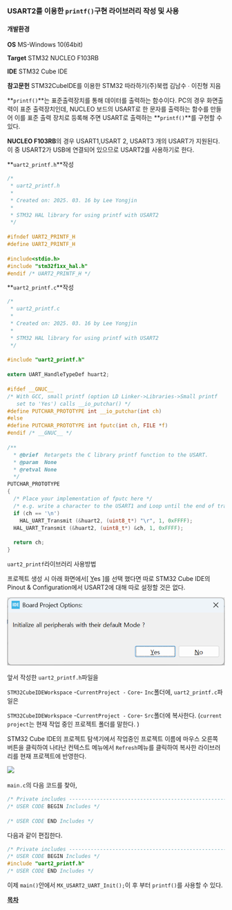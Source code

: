 ### USART2를 이용한 `printf()`구현 라이브러리 작성 및 사용

#### 개발환경

**OS** MS-Windows 10(64bit)

**Target** STM32 NUCLEO F103RB

**IDE** STM32 Cube IDE

**참고문헌** STM32CubeIDE를 이용한 STM32 따라하기(주)북랩 김남수 ∙ 이진형 지음 



**`printf()`**는 표준출력장치를 통해 데이터를 출력하는 함수이다. PC의 경우 화면출력이 표준 출력장치인데, NUCLEO 보드의  USART로 한 문자를 출력하는 함수를 만들어 이를 표준 출력 장치로 등록해 주면 USART로 출력하는 **`printf()`**를 구현할 수 있다.

**NUCLEO F103RB**의 경우 USART1,USART 2, USART3 개의 USART가 지원된다.  이 중 USART2가 USB에 연결되어 있으므로 USART2를 사용하기로 한다.

**`uart2_printf.h`**작성

```c
/*
 * uart2_printf.h
 *
 * Created on: 2025. 03. 16 by Lee Yongjin
 *
 * STM32 HAL library for using printf with USART2
 */
  
#ifndef UART2_PRINTF_H
#define UART2_PRINTF_H

#include<stdio.h>
#include "stm32f1xx_hal.h"
#endif /* UART2_PRINTF_H */
```





**`uart2_printf.c`**작성

```c
/*
 * uart2_printf.c
 *
 * Created on: 2025. 03. 16 by Lee Yongjin
 *
 * STM32 HAL library for using printf with USART2
 */

#include "uart2_printf.h"

extern UART_HandleTypeDef huart2;

#ifdef __GNUC__
/* With GCC, small printf (option LD Linker->Libraries->Small printf
   set to 'Yes') calls __io_putchar() */
#define PUTCHAR_PROTOTYPE int __io_putchar(int ch)
#else
#define PUTCHAR_PROTOTYPE int fputc(int ch, FILE *f)
#endif /* __GNUC__ */

/**
  * @brief  Retargets the C library printf function to the USART.
  * @param  None
  * @retval None
  */
PUTCHAR_PROTOTYPE
{
  /* Place your implementation of fputc here */
  /* e.g. write a character to the USART1 and Loop until the end of transmission */
  if (ch == '\n')
    HAL_UART_Transmit (&huart2, (uint8_t*) "\r", 1, 0xFFFF);
  HAL_UART_Transmit (&huart2, (uint8_t*) &ch, 1, 0xFFFF);

  return ch;
}
```



`uart2_printf`라이브러리 사용방법



프로젝트 생성 시 아래 화면에서[  <u>Y</u>es ]를 선택 했다면 따로 STM32 Cube IDE의 Pinout & Configuration에서 USART2에 대해 따로 설정할 것은 없다. 

![](./img/board_project_option.png)

앞서 작성한 `uart2_printf.h`파일을 

`STM32CubeIDEWorkspace` -`CurrentProject -` `Core`- `Inc`폴더에,  `uart2_printf.c`파일은 

`STM32CubeIDEWorkspace` -`CurrentProject -` `Core`- `Src`폴더에 복사한다. (`current project`는 현재 작업 중인 프로젝트 폴더를 말한다. )

STM32 Cube IDE의 프로젝트 탐색기에서 작업중인 프로젝트 이름에 마우스 오른쪽 버튼을 클릭하여 나타난 컨텍스트 메뉴에서 `Refresh`메뉴를 클릭하여 복사한 라이브러리를 현재 프로젝트에 반영한다. 

![](D:\Dropbox\myGit\stm32\UserLIB\img\refresh_project.png) 

`main.c`의 다음 코드를 찾아, 

```c
/* Private includes ----------------------------------------------------------*/
/* USER CODE BEGIN Includes */

/* USER CODE END Includes */
```



다음과 같이 편집한다. 

```c
/* Private includes ----------------------------------------------------------*/
/* USER CODE BEGIN Includes */
#include "uart2_printf.h"
/* USER CODE END Includes */
```

이제 `main()`안에서 `MX_USART2_UART_Init();`이 후 부터 `printf()`를 사용할 수 있다. 

[**목차**](../README.md) 
